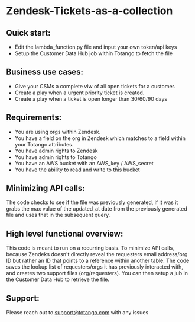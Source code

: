 # Zendesk-Tickets-as-a-collection

## Quick start: 
* Edit the lambda_function.py file and input your own token/api keys
* Setup the Customer Data Hub job within Totango to fetch the file

## Business use cases:
* Give your CSMs a complete viw of all open tickets for a customer.
* Create a play when a urgent priority ticket is created.
* Create a play when a ticket is open longer than 30/60/90 days

## Requirements:
* You are using orgs within Zendesk.
* You have a field on the org in Zendesk which matches to a field within your Totango attributes.
* You have admin rights to Zendesk
* You have admin rights to Totango
* You have an AWS bucket with an AWS_key / AWS_secret
* You have the ability to read and write to this bucket

## Minimizing API calls: 
The code checks to see if the file was previously generated, if it was it grabs the max value of the updated_at date from the previously generated file and uses that in the subsequent query.

## High level functional overview:
This code is meant to run on a recurring basis.
To minimize API calls, because Zendeks doesn't directly reveal the requesters email address/org ID but rather an ID that points to a reference within another table.  The code saves the lookup list of requesters/orgs it has previously interacted with, and creates two support files (org/requesters).
You can then setup a jub in the Customer Data Hub to retrieve the file.

## Support:
Please reach out to support@totango.com with any issues
